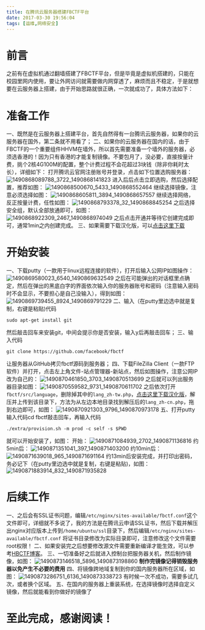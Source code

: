 ```yaml
---
title: 在腾讯云服务器搭建FBCTF平台
date: 2017-03-30 19:56:04
tags: [运维,网络安全]
---
```


# 前言

之前有在虚拟机通过翻墙搭建了FBCTF平台，但是毕竟是虚拟机搭建的，只能在校园里网内使用，要让外网访问就需要做内网穿透了，麻烦而且不稳定，于是就想要在云服务器上搭建，由于开始思路就很正确，一次就成功了，具体方法如下：

# 准备工作
<!--more-->
一、既然是在云服务器上搭建平台，首先自然得有一台腾讯云服务器，如果你的云服务器在国外，第二条就不用看了；
二、如果你的云服务器在国内的话，由于FBCTF的一个重要组件HHVM在墙外，所以首先需要准备一个墙外的服务器，必须选香港的！因为只有香港的才能复制镜像。不要包月了，没必要，直接按量计费，挑个2核4G100M的配置，整个计费过程不会花超过3块钱（除非你耗时太长），详细如下：
打开腾讯云官网注册账号并登录，点击如下位置选购服务器：
![1490868089788_3722_1490868141823](post122/1490868089788_3722_1490868141823.png)
进入后后点击立即选购，然后选择配置，推荐如图：
![1490868500670_5433_1490868552464](post122/1490868500670_5433_1490868552464.png)
继续选择镜像，注意必须选择如图：
![1490868605811_3894_1490868657557](post122/1490868605811_3894_1490868657557.png)
继续选择网络，反正按量计费，任性如图：
![1490868793378_32_1490868845254](post122/1490868793378_32_1490868845254.png)
之后选择安全组，默认全部放通即可，如图：
![1490868922309_2467_1490868974049](post122/1490868922309_2467_1490868974049.png)
之后点击开通并等待它创建完成即可，通常1min之内创建完成。
三、如果需要下载汉化版，可以[点击这里下载](/2017/03/post106)

# 开始安装

一、下载putty（一款用于linux远程连接的软件），打开后输入公网IP如图操作：
![1490869580023_6540_1490869632549](post122/1490869580023_6540_1490869632549.png)
之后在可能弹出的对话框里点确定，然后在弹出的黑底白字的界面依次输入你的服务器账号和密码（注意输入密码时不会显示，不要担心是自己没输入），得到如图：
![1490869739455_8924_1490869791229](post122/1490869739455_8924_1490869791229.png)
二、输入（在putty里边选中就是复制，右键是粘贴)代码

```
sudo apt-get install git
```
然后敲击回车来安装git，中间会提示你是否安装，输入y后再敲击回车；
三、输入代码
```
git clone https://github.com/facebook/fbctf
```
让服务器从GitHub拷贝fbctf源码到服务器；
四、下载FileZilla Client（一款FTP软件）并打开，点击左上角文件-站点管理器-新站点，然后如图操作，注意公网IP改为自己的：
![1490870461850_3703_1490870513699](post122/1490870461850_3703_1490870513699.png)
之后就可以列出服务器目录如图：
![1490870559582_9731_1490870611702](post122/1490870559582_9731_1490870611702.png)
之后依次打开`fbctf/src/language`，删除掉其中的`lang_zh-tw.php`，[点击这里下载汉化版](/2017/03/post106)，解压并上传到该目录下，方法为从左边本地目录找到解压后的`lang_zh-cn.php`，拖到右边即可，如图：
![1490870921303_9796_1490870973178](post122/1490870921303_9796_1490870973178.png)
五、打开putty输入代码cd fbctf敲击回车，再输入代码

```
./extra/provision.sh -m prod -c self -s $PWD
```
就可以开始安装了，如图：
开始：
![1490871084939_2702_1490871136816](post122/1490871084939_2702_1490871136816.png)
约5min后：
![1490871351041_397_1490871403200](post122/1490871351041_397_1490871403200.png)
约10min后：
![1490871639018_965_1490871691164](post122/1490871639018_965_1490871691164.png)
约13min后安装完成，并打印出密码，务必记下（在putty里边选中就是复制，右键是粘贴)，如图：
![1490871883914_832_1490871935828](post122/1490871883914_832_1490871935828.png)

# 后续工作

一、之后会有SSL证书问题，编辑`/etc/nginx/sites-available/fbctf.conf`这个文件即可，详细就不多说了，我的方法是在腾讯云申请SSL证书，然后下载并解压出nginx对应版本上传到`/home/ubuntu/ssl`目录下，然后编辑`/etc/nginx/sites-available/fbctf.conf`
将证书目录修改为实际目录即可，注意修改这个文件需要root权限！
二、如果安装完之后想要修改源文件需要重新编译才能生效，可以参考[HBCTF博客](/2017/03/post106)。
三、一切准备好之后就进入控制台把服务器关机，然后制作镜像，如图：
![1490873146518_5896_1490873198860](post122/1490873146518_5896_1490873198860.png)
**制作完镜像记得销毁服务器以免产生不必要的费用**
四、将镜像跨地域复制到你的国内服务器所在区域，如图：
![1490873286751_6136_1490873338723](post122/1490873286751_6136_1490873338723.png)
有时候一次不成功，需要多试几次，或者换个区域。
五、在国内的服务器上重装系统，在选择镜像时选择自定义镜像，然后就能看到你做好的镜像了

# 至此完成，感谢阅读！